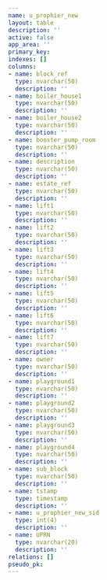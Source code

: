 ```yaml
---
name: u_prophier_new
layout: table
description: ''
active: false
app_area: ''
primary_key: 
indexes: []
columns:
- name: block_ref
  type: nvarchar(50)
  description: ''
- name: boiler_house1
  type: nvarchar(50)
  description: ''
- name: boiler_house2
  type: nvarchar(50)
  description: ''
- name: booster_pump_room
  type: nvarchar(50)
  description: ''
- name: description
  type: nvarchar(50)
  description: ''
- name: estate_ref
  type: nvarchar(50)
  description: ''
- name: lift1
  type: nvarchar(50)
  description: ''
- name: lift2
  type: nvarchar(50)
  description: ''
- name: lift3
  type: nvarchar(50)
  description: ''
- name: lift4
  type: nvarchar(50)
  description: ''
- name: lift5
  type: nvarchar(50)
  description: ''
- name: lift6
  type: nvarchar(50)
  description: ''
- name: lift7
  type: nvarchar(50)
  description: ''
- name: owner
  type: nvarchar(50)
  description: ''
- name: playground1
  type: nvarchar(50)
  description: ''
- name: playground2
  type: nvarchar(50)
  description: ''
- name: playground3
  type: nvarchar(50)
  description: ''
- name: playground4
  type: nvarchar(50)
  description: ''
- name: sub_block
  type: nvarchar(50)
  description: ''
- name: tstamp
  type: timestamp
  description: ''
- name: u_prophier_new_sid
  type: int(4)
  description: ''
- name: UPRN
  type: nvarchar(20)
  description: ''
relations: []
pseudo_pk: 
---
```


